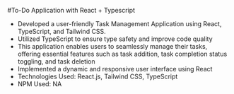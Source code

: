 #To-Do Application with React + Typescript
+ Developed a user-friendly Task Management Application using React, TypeScript, and Tailwind CSS.
+ Utilized TypeScript to ensure type safety and improve code quality
+ This application enables users to seamlessly manage their tasks, offering essential features such as task addition, task completion status toggling, and task deletion
+ Implemented a dynamic and responsive user interface using React
+ Technologies Used: React.js, Tailwind CSS, TypeScript
+ NPM Used: NA
